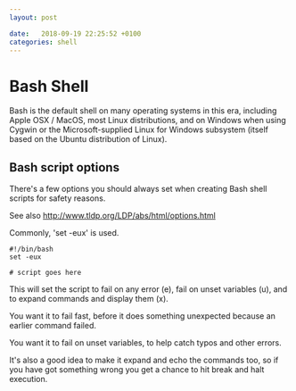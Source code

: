 ```yaml
---
layout: post

date:   2018-09-19 22:25:52 +0100
categories: shell
---
```

Bash Shell
==========
Bash is the default shell on many operating systems in this era, including Apple OSX / MacOS, most Linux distributions, and on Windows when using Cygwin or the Microsoft-supplied Linux for Windows subsystem (itself based on the Ubuntu distribution of Linux).

Bash script options
-------------------

There's a few options you should always set when creating Bash shell scripts for safety reasons.

See also <http://www.tldp.org/LDP/abs/html/options.html>

Commonly, 'set -eux' is used.

    #!/bin/bash
    set -eux

    # script goes here

This will set the script to fail on any error (e), fail on unset
variables (u), and to expand commands and display them (x).

You want it to fail fast, before it does something unexpected because an earlier command failed.

You want it to fail on unset variables, to help catch typos and other errors.

It's also a good idea to make it expand and echo the commands too, so if you have got something wrong you get a chance to hit break and halt execution.

